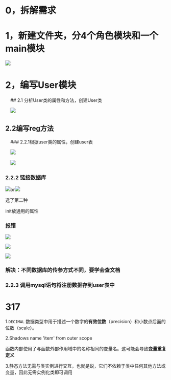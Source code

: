 # 0，拆解需求

# 1，新建文件夹，分4个角色模块和一个main模块

![](C:\Users\ryin\AppData\Roaming\marktext\images\2023-03-16-10-01-57-image.png)

# 2，编写User模块

    ## 2.1 分析User类的属性和方法，创建User类

    ![](C:\Users\ryin\AppData\Roaming\marktext\images\2023-03-16-10-10-27-image.png)    

## 2.2编写reg方法

    ### 2.2.1根据user类的属性，创建user表

    ![](C:\Users\ryin\AppData\Roaming\marktext\images\2023-03-16-10-24-55-image.png)

    ![](C:\Users\ryin\AppData\Roaming\marktext\images\2023-03-16-10-25-22-image.png)

### 2.2.2 链接数据库

![](C:\Users\ryin\AppData\Roaming\marktext\images\2023-03-16-10-55-39-image.png)or![](C:\Users\ryin\AppData\Roaming\marktext\images\2023-03-16-10-55-55-image.png)

选了第二种

init放通用的属性

### 报错

![](C:\Users\ryin\AppData\Roaming\marktext\images\2023-03-16-11-25-37-image.png)

![](C:\Users\ryin\AppData\Roaming\marktext\images\2023-03-16-11-38-48-image.png)

![](C:\Users\ryin\AppData\Roaming\marktext\images\2023-03-16-11-39-24-image.png)

### 解决：不同数据库的传参方式不同，要学会查文档

### 2.2.3 调用mysql语句将注册数据存到user表中

# 



# 317

1.`DECIMAL` 数据类型中用于描述一个数字的**有效位数**（precision）和小数点后面的位数（scale）。

2.Shadows name 'item' from outer scope

函数内部使用了与函数外部作用域中的名称相同的变量名。这可能会导致**变量重复定义**

3.静态方法无需与类实例进行交互，也就是说，它们不依赖于类中任何其他方法或变量，因此无需实例化类即可调用
